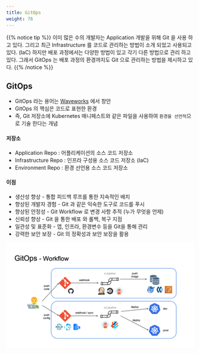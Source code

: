 ```yaml
---
title: GitOps
weight: 76
---
```


{{% notice tip %}}
이미 많은 수의 개발자는 Application 개발을 위해 Git 을 사용 하고 있다.
그리고 최근 Infrastructure 를 코드로 관리하는 방법이 소개 되었고 사용되고 있다. (IaC)
하지만 배포 과정에서는 다양한 방법이 있고 각기 다른 방법으로 관리 하고 있다.
그래서 GitOps 는 배포 과정의 환경까지도 Git 으로 관리하는 방법을 제시하고 있다.
{{% /notice %}}

## GitOps

* GitOps 라는 용어는 [Waveworks](https://www.weave.works/technologies/gitops/) 에서 창안
* GitOps 의 핵심은 코드로 표현한 환경
* 즉, Git 저장소에 Kubernetes 매니페스트와 같은 파일을 사용하여 `환경을 선언적`으로 기술 한다는 개념

#### 저장소

* Application Repo : 어플리케이션의 소스 코드 저장소
* Infrastructure Repo : 인프라 구성용 소스 코드 저장소 (IaC)
* Environment Repo : 환경 선언용 소스 코드 저장소

#### 이점

* 생산성 향상 - 통합 피드백 루프를 통한 지속적인 배치
* 향상된 개발자 경험 - Git 과 같은 익숙한 도구로 코드를 푸시
* 향상된 안정성 - Git Workflow 로 변경 사항 추적 (누가 무엇을 언제)
* 신뢰성 향상 - Git 을 통한 배포 와 롤백, 복구 지점
* 일관성 및 표준화 - 앱, 인프라, 환경변수 등을 Git을 통해 관리
* 강력한 보안 보장 - Git 의 정확성과 보안 보장을 활용

![workflow](./images/workflow.png)
